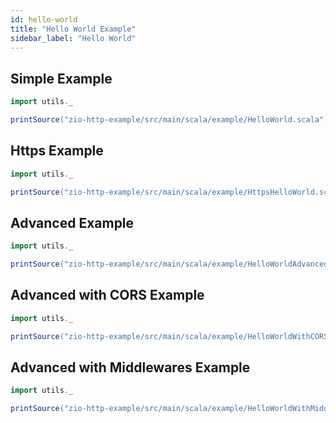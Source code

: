 ```yaml
---
id: hello-world
title: "Hello World Example"
sidebar_label: "Hello World"
---
```


## Simple Example

```scala mdoc:passthrough
import utils._

printSource("zio-http-example/src/main/scala/example/HelloWorld.scala")
```

## Https Example

```scala mdoc:passthrough
import utils._

printSource("zio-http-example/src/main/scala/example/HttpsHelloWorld.scala")
```

## Advanced Example

```scala mdoc:passthrough
import utils._

printSource("zio-http-example/src/main/scala/example/HelloWorldAdvanced.scala")
```

## Advanced with CORS Example

```scala mdoc:passthrough
import utils._

printSource("zio-http-example/src/main/scala/example/HelloWorldWithCORS.scala")
```

## Advanced with Middlewares Example

```scala mdoc:passthrough
import utils._

printSource("zio-http-example/src/main/scala/example/HelloWorldWithMiddlewares.scala")
```
